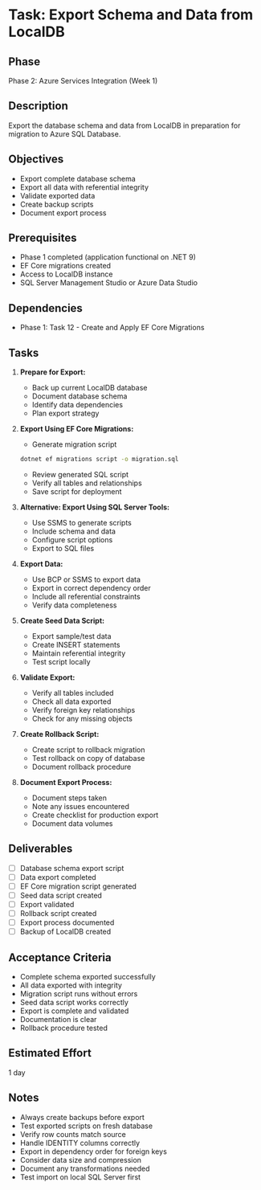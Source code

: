 # Task: Export Schema and Data from LocalDB

## Phase
Phase 2: Azure Services Integration (Week 1)

## Description
Export the database schema and data from LocalDB in preparation for migration to Azure SQL Database.

## Objectives
- Export complete database schema
- Export all data with referential integrity
- Validate exported data
- Create backup scripts
- Document export process

## Prerequisites
- Phase 1 completed (application functional on .NET 9)
- EF Core migrations created
- Access to LocalDB instance
- SQL Server Management Studio or Azure Data Studio

## Dependencies
- Phase 1: Task 12 - Create and Apply EF Core Migrations

## Tasks
1. **Prepare for Export:**
   - Back up current LocalDB database
   - Document database schema
   - Identify data dependencies
   - Plan export strategy

2. **Export Using EF Core Migrations:**
   - Generate migration script
   ```bash
   dotnet ef migrations script -o migration.sql
   ```
   - Review generated SQL script
   - Verify all tables and relationships
   - Save script for deployment

3. **Alternative: Export Using SQL Server Tools:**
   - Use SSMS to generate scripts
   - Include schema and data
   - Configure script options
   - Export to SQL files

4. **Export Data:**
   - Use BCP or SSMS to export data
   - Export in correct dependency order
   - Include all referential constraints
   - Verify data completeness

5. **Create Seed Data Script:**
   - Export sample/test data
   - Create INSERT statements
   - Maintain referential integrity
   - Test script locally

6. **Validate Export:**
   - Verify all tables included
   - Check all data exported
   - Verify foreign key relationships
   - Check for any missing objects

7. **Create Rollback Script:**
   - Create script to rollback migration
   - Test rollback on copy of database
   - Document rollback procedure

8. **Document Export Process:**
   - Document steps taken
   - Note any issues encountered
   - Create checklist for production export
   - Document data volumes

## Deliverables
- [ ] Database schema export script
- [ ] Data export completed
- [ ] EF Core migration script generated
- [ ] Seed data script created
- [ ] Export validated
- [ ] Rollback script created
- [ ] Export process documented
- [ ] Backup of LocalDB created

## Acceptance Criteria
- Complete schema exported successfully
- All data exported with integrity
- Migration script runs without errors
- Seed data script works correctly
- Export is complete and validated
- Documentation is clear
- Rollback procedure tested

## Estimated Effort
1 day

## Notes
- Always create backups before export
- Test exported scripts on fresh database
- Verify row counts match source
- Handle IDENTITY columns correctly
- Export in dependency order for foreign keys
- Consider data size and compression
- Document any transformations needed
- Test import on local SQL Server first
